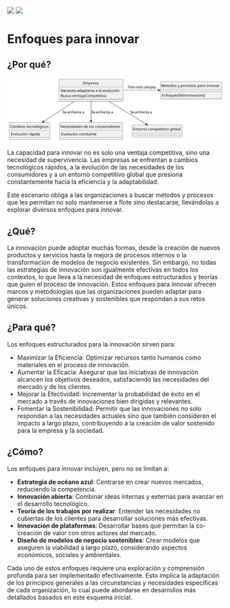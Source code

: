 [![](https://img.shields.io/badge/-Tabla_de_contenidos-000?style=flat&logo=Emlakjet&logoColor=red)](../../README.md)
[![](https://img.shields.io/badge/-Inicio%20de%20cap%C3%ADtulo-000?style=flat&logo=Acclaim&logoColor=red)](../README.md)

# Enfoques para innovar

## ¿Por qué?

<div align=center>

![](/images/modelosUML/modelosUML/enfoquesInnovar.svg)

</div>

La capacidad para innovar no es solo una ventaja competitiva, sino una necesidad de supervivencia. Las empresas se enfrentan a cambios tecnológicos rápidos, a la evolución de las necesidades de los consumidores y a un entorno competitivo global que presiona constantemente hacia la eficiencia y la adaptabilidad.

Este escenario obliga a las organizaciones a buscar métodos y procesos que les permitan no solo mantenerse a flote sino destacarse, llevándolas a explorar diversos enfoques para innovar.

## ¿Qué?

La innovación puede adoptar muchas formas, desde la creación de nuevos productos y servicios hasta la mejora de procesos internos o la transformación de modelos de negocio existentes. Sin embargo, no todas las estrategias de innovación son igualmente efectivas en todos los contextos, lo que lleva a la necesidad de enfoques estructurados y teorías que guíen el proceso de innovación. Estos enfoques para innovar ofrecen marcos y metodologías que las organizaciones pueden adaptar para generar soluciones creativas y sostenibles que respondan a sus retos únicos.

## ¿Para qué?

Los enfoques estructurados para la innovación sirven para:

- Maximizar la Eficiencia: Optimizar recursos tanto humanos como materiales en el proceso de innovación.
- Aumentar la Eficacia: Asegurar que las iniciativas de innovación alcancen los objetivos deseados, satisfaciendo las necesidades del mercado y de los clientes.
- Mejorar la Efectividad: Incrementar la probabilidad de éxito en el mercado a través de innovaciones bien dirigidas y relevantes.
- Fomentar la Sostenibilidad: Permitir que las innovaciones no solo respondan a las necesidades actuales sino que también consideren el impacto a largo plazo, contribuyendo a la creación de valor sostenido para la empresa y la sociedad.

## ¿Cómo?

Los enfoques para innovar incluyen, pero no se limitan a:

- **Estrategia de océano azul**: Centrarse en crear nuevos mercados, reduciendo la competencia.
- **Innovación abierta**: Combinar ideas internas y externas para avanzar en el desarrollo tecnológico.
- **Teoría de los trabajos por realizar**: Entender las necesidades no cubiertas de los clientes para desarrollar soluciones más efectivas.
- **Innovación de plataformas**: Desarrollar bases que permitan la co-creación de valor con otros actores del mercado.
- **Diseño de modelos de negocio sostenibles**: Crear modelos que aseguren la viabilidad a largo plazo, considerando aspectos económicos, sociales y ambientales.

Cada uno de estos enfoques requiere una exploración y comprensión profunda para ser implementado efectivamente. Esto implica la adaptación de los principios generales a las circunstancias y necesidades específicas de cada organización, lo cual puede abordarse en desarrollos más detallados basados en este esquema inicial.
